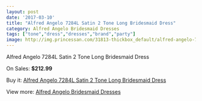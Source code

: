 ```yaml
---
layout: post
date: '2017-03-10'
title: "Alfred Angelo 7284L Satin 2 Tone Long Bridesmaid Dress"
category: Alfred Angelo Bridesmaid Dresses
tags: ["tone","dress","dresses","brand","party"]
image: http://img.princessan.com/31813-thickbox_default/alfred-angelo-7284l-satin-2-tone-long-bridesmaid-dress.jpg
---
```

Alfred Angelo 7284L Satin 2 Tone Long Bridesmaid Dress

On Sales: **$212.99**
<a href="https://www.princessan.com/en/14485-alfred-angelo-7284l-satin-2-tone-long-bridesmaid-dress.html"><amp-img layout="responsive" width="600" height="600" src="//img.princessan.com/31813-thickbox_default/alfred-angelo-7284l-satin-2-tone-long-bridesmaid-dress.jpg" alt="Alfred Angelo 7284L Satin 2 Tone Long Bridesmaid Dress 0" /></a>

Buy it: [Alfred Angelo 7284L Satin 2 Tone Long Bridesmaid Dress](https://www.princessan.com/en/14485-alfred-angelo-7284l-satin-2-tone-long-bridesmaid-dress.html "Alfred Angelo 7284L Satin 2 Tone Long Bridesmaid Dress")

View more: [Alfred Angelo Bridesmaid Dresses](https://www.princessan.com/en/106- "Alfred Angelo Bridesmaid Dresses")